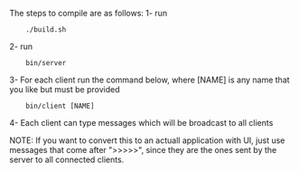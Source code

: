 The steps to compile are as follows:
1- run
``` 
	./build.sh
```
2- run
``` 
	bin/server
```
3- For each client run the command below, where [NAME] is any name that you like but must be provided 
```
	bin/client [NAME]
```
4- Each client can type messages which will be broadcast to all clients

NOTE: If you want to convert this to an actuall application with UI, just use messages that come after ">>>>>", since they are the ones sent by the server to all connected clients.

